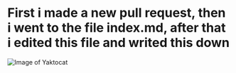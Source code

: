 # <H1>First i made a new pull request, then i went to the file index.md, after that i edited this file and writed this down</H1>
![Image of Yaktocat](https://octodex.github.com/images/yaktocat.png)
